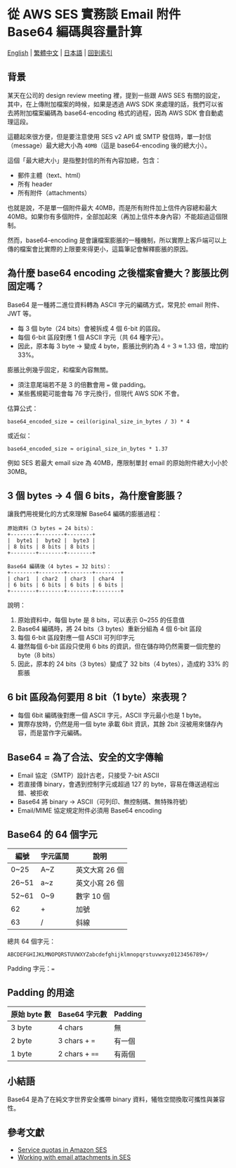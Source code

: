 # 從 AWS SES 實務談 Email 附件 Base64 編碼與容量計算

[English](../en/07_aws_ses_attachment_base64_sizing.md) | [繁體中文](./07_aws_ses_attachment_base64_sizing.md) | [日本語](../ja/07_aws_ses_attachment_base64_sizing.md) | [回到索引](../README.md)

## 背景
某天在公司的 design review meeting 裡，提到一些跟 AWS SES 有關的設定，其中，在上傳附加檔案的時候，如果是透過 AWS SDK 來處理的話，我們可以省去將附加檔案編碼為 base64-encoding 格式的過程，因為 AWS SDK 會自動處理這段。

這聽起來很方便，但是要注意使用 SES v2 API 或 SMTP 發信時，單一封信（message）最大總大小為 `40MB`（這是 base64-encoding 後的總大小）。

這個「最大總大小」是指整封信的所有內容加總，包含：
- 郵件主體（text、html）
- 所有 header
- 所有附件（attachments）

也就是說，不是單一個附件最大 40MB，而是所有附件加上信件內容總和最大 40MB。如果你有多個附件，全部加起來（再加上信件本身內容）不能超過這個限制。

然而，base64-encoding 是會讓檔案膨脹的一種機制，所以實際上客戶端可以上傳的檔案會比實際的上限要來得更小，這篇筆記會解釋膨脹的原因。

## 為什麼 base64 encoding 之後檔案會變大？膨脹比例固定嗎？

Base64 是一種將二進位資料轉為 ASCII 字元的編碼方式，常見於 email 附件、JWT 等。

* 每 3 個 byte（24 bits）會被拆成 4 個 6-bit 的區段。
* 每個 6-bit 區段對應 1 個 ASCII 字元（共 64 種字元）。
* 因此，原本每 3 byte → 變成 4 byte，膨脹比例約為 4 ÷ 3 ≈ 1.33 倍，增加約 33%。

膨脹比例幾乎固定，和檔案內容無關。

* 須注意尾端若不是 3 的倍數會用 `=` 做 padding。
* 某些舊規範可能會每 76 字元換行，但現代 AWS SDK 不會。

估算公式：

```plaintext
base64_encoded_size = ceil(original_size_in_bytes / 3) * 4
```

或近似：

```plaintext
base64_encoded_size ≈ original_size_in_bytes * 1.37
```

例如 SES 若最大 email size 為 40MB，應限制單封 email 的原始附件總大小小於 30MB。


## 3 個 bytes → 4 個 6 bits，為什麼會膨脹？

讓我們用視覺化的方式來理解 Base64 編碼的膨脹過程：

```
原始資料（3 bytes = 24 bits）：
+--------+--------+--------+
|  byte1 |  byte2 |  byte3 |
| 8 bits | 8 bits | 8 bits |
+--------+--------+--------+

Base64 編碼後（4 bytes = 32 bits）：
+--------+--------+--------+--------+
| char1  | char2  | char3  | char4  |
| 6 bits | 6 bits | 6 bits | 6 bits |
+--------+--------+--------+--------+
```

說明：
1. 原始資料中，每個 byte 是 8 bits，可以表示 0~255 的任意值
2. Base64 編碼時，將 24 bits（3 bytes）重新分組為 4 個 6-bit 區段
3. 每個 6-bit 區段對應一個 ASCII 可列印字元
4. 雖然每個 6-bit 區段只使用 6 bits 的資訊，但在儲存時仍然需要一個完整的 byte（8 bits）
5. 因此，原本的 24 bits（3 bytes）變成了 32 bits（4 bytes），造成約 33% 的膨脹


## 6 bit 區段為何要用 8 bit（1 byte）來表現？

* 每個 6bit 編碼後對應一個 ASCII 字元，ASCII 字元最小也是 1 byte。
* 實際存放時，仍然是用一個 byte 承載 6bit 資訊，其餘 2bit 沒被用來儲存內容，而是當作字元編碼。


## Base64 = 為了合法、安全的文字傳輸

* Email 協定（SMTP）設計古老，只接受 7-bit ASCII
* 若直接傳 binary，會遇到控制字元或超過 127 的 byte，容易在傳送過程出錯、被拒收
* Base64 將 binary → ASCII（可列印、無控制碼、無特殊符號）
* Email/MIME 協定規定附件必須用 Base64 encoding


## Base64 的 64 個字元

| 編號    | 字元區間 | 說明        |
| ------ | ---- | --------- |
| 0\~25  | A\~Z | 英文大寫 26 個 |
| 26\~51 | a\~z | 英文小寫 26 個 |
| 52\~61 | 0\~9 | 數字 10 個   |
| 62     | +    | 加號        |
| 63     | /    | 斜線        |

總共 64 個字元：

```
ABCDEFGHIJKLMNOPQRSTUVWXYZabcdefghijklmnopqrstuvwxyz0123456789+/
```

Padding 字元：`=`


## Padding 的用途

| 原始 byte 數 | Base64 字元數   | Padding |
| ----------- | -------------- | ------- |
| 3 byte      | 4 chars        | 無       |
| 2 byte      | 3 chars + `=`  | 有一個     |
| 1 byte      | 2 chars + `==` | 有兩個     |


## 小結語

Base64 是為了在純文字世界安全攜帶 binary 資料，犧牲空間換取可攜性與兼容性。


## 參考文獻
- [Service quotas in Amazon SES](https://docs.aws.amazon.com/ses/latest/dg/quotas.html)
- [Working with email attachments in SES](https://docs.aws.amazon.com/ses/latest/dg/attachments.html)
